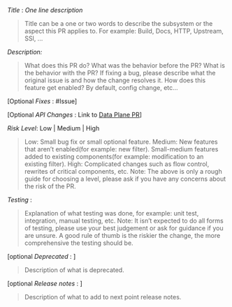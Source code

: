 *Title* : *One line description*

>Title can be a one or two words to describe the subsystem or the aspect
 this PR applies to. For example: Build, Docs, HTTP, Upstream, SSl, ...


*Description:* 
>What does this PR do? What was the behavior before the PR?
What is the behavior with the PR? If fixing a bug, please describe what
the original issue is and how the change resolves it. How does this
feature get enabled? By default, config change, etc...

[Optional *Fixes* : #Issue]

[Optional *API Changes* : Link to [Data Plane PR](https://github.com/envoyproxy/data-plane-api/pulls)]

*Risk Level*: Low | Medium | High
>Low: Small bug fix or small optional feature.
Medium: New features that aren’t enabled(for example: new filter). Small-medium 
features added to existing components(for example: modification to an existing 
filter).
High: Complicated changes such as flow control, rewrites of critical 
components, etc.
Note: The above is only a rough guide for choosing a level,
please ask if you have any concerns about the risk of the PR.

*Testing* : 
>Explanation of what testing was done, for example: unit test, 
integration, manual testing, etc. Note: It isn’t expected to do all 
forms of testing, please use your best judgement or ask for guidance 
if you are unsure. A good rule of thumb is the riskier the change, the
more comprehensive the testing should be.

[optional *Deprecated* : ]
> Description of what is deprecated.

[optional *Release notes* : ]
 > Description of what to add to next point release notes.
